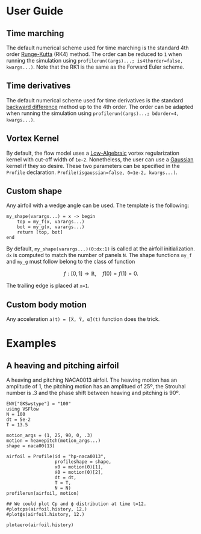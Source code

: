 # User Guide

## Time marching
The default numerical scheme used for time marching is the standard 4th order
[Runge-Kutta](https://en.wikipedia.org/wiki/Runge–Kutta_methods) (RK4) method.
The order can be reduced to `1` when running the simulation using
`profilerun((args)...; is4thorder=false, kwargs...)`.
Note that the RK1 is the same as the Forward Euler scheme.

## Time derivatives
The default numerical scheme used for time derivatives is the standard
[backward difference](https://en.wikipedia.org/wiki/Finite_difference_coefficient#Backward_finite_difference)
method up to the 4th order.
The order can be adapted when running the simulation using
`profilerun((args)...; bdorder=4, kwargs...)`.

## Vortex Kernel
By default, the flow model uses a [Low-Algebraic]() vortex regularization kernel
with cut-off width of `1e-2`.
Nonetheless, the user can use a [Gaussian]() kernel if they so desire.
These two parameters can be specified in the `Profile` declaration.
`Profile(isgaussian=false, δ=1e-2, kwargs...)`.


## Custom shape
Any airfoil with a wedge angle can be used.
The template is the following:
```
my_shape(varargs...) = x -> begin
    top = my_f(x, varargs...)
    bot = my_g(x, varargs...)
    return [top, bot]
end
```
By default, `my_shape(varargs...)(0:dx:1)` is called at the airfoil
initialization. `dx` is computed to match the number of panels `N`.
The shape functions `my_f` and `my_g` must follow belong to the class of
function

```math
f: [0, 1] \to \mathbb{R},\quad f(0) = f(1) = 0.
```

The trailing edge is placed at `x=1`.

## Custom body motion
Any acceleration `a(t) = [Ẍ, Ÿ, α̈](t)` function does the trick.

# Examples

## A heaving and pitching airfoil
A heaving and pitching NACA0013 airfoil.
The heaving motion has an amplitude of 1, the pitching motion has an amplitued
of 25º, the Strouhal number is .3 and the
phase shift between heaving and pitching is 90º.

```@example
ENV["GKSwstype"] = "100"
using VSFlow
N = 100
dt = 5e-2
T = 13.5

motion_args = (1, 25, 90, 0, .3)
motion = heavepitch(motion_args...)
shape = naca00(13)

airfoil = Profile(id = "hp-naca0013",
                  profileshape = shape,
                  x0 = motion(0)[1],
                  ẋ0 = motion(0)[2],
                  dt = dt,
                  T = T,
                  N = N)
profilerun(airfoil, motion)

## We could plot Cp and ϕ distribution at time t=12.
#plotcps(airfoil.history, 12.)
#plotϕs(airfoil.history, 12.)

plotaero(airfoil.history)
```
